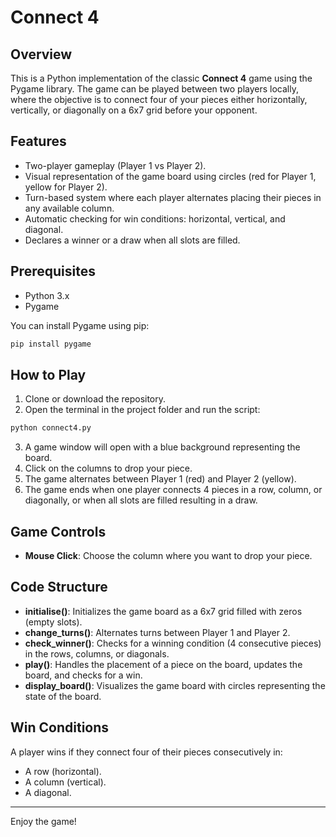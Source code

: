# Connect 4

## Overview

This is a Python implementation of the classic **Connect 4** game using the Pygame library. The game can be played between two players locally, where the objective is to connect four of your pieces either horizontally, vertically, or diagonally on a 6x7 grid before your opponent.

## Features
- Two-player gameplay (Player 1 vs Player 2).
- Visual representation of the game board using circles (red for Player 1, yellow for Player 2).
- Turn-based system where each player alternates placing their pieces in any available column.
- Automatic checking for win conditions: horizontal, vertical, and diagonal.
- Declares a winner or a draw when all slots are filled.

## Prerequisites

- Python 3.x
- Pygame

You can install Pygame using pip:

```bash
pip install pygame
```

## How to Play

1. Clone or download the repository.
2. Open the terminal in the project folder and run the script:
```bash
python connect4.py
```
3. A game window will open with a blue background representing the board.
4. Click on the columns to drop your piece.
5. The game alternates between Player 1 (red) and Player 2 (yellow).
6. The game ends when one player connects 4 pieces in a row, column, or diagonally, or when all slots are filled resulting in a draw.

## Game Controls

- **Mouse Click**: Choose the column where you want to drop your piece.

## Code Structure

- **initialise()**: Initializes the game board as a 6x7 grid filled with zeros (empty slots).
- **change_turns()**: Alternates turns between Player 1 and Player 2.
- **check_winner()**: Checks for a winning condition (4 consecutive pieces) in the rows, columns, or diagonals.
- **play()**: Handles the placement of a piece on the board, updates the board, and checks for a win.
- **display_board()**: Visualizes the game board with circles representing the state of the board.

## Win Conditions

A player wins if they connect four of their pieces consecutively in:
- A row (horizontal).
- A column (vertical).
- A diagonal.

---

Enjoy the game!
